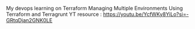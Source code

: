 My devops learning on Terraform
Managing Multiple Environments Using Terraform and Terragrunt 
YT resource : https://youtu.be/YcfWKy8YiLo?si=-GRtqDjan2GNK0LE
